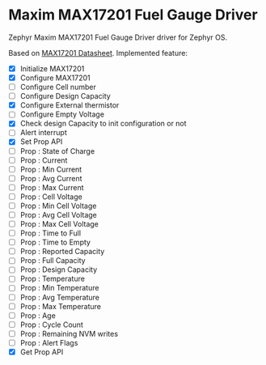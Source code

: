 # Maxim MAX17201 Fuel Gauge Driver

Zephyr Maxim MAX17201 Fuel Gauge Driver driver for Zephyr OS.

Based on [MAX17201 Datasheet](https://www.mouser.fr/datasheet/2/609/MAX17201_MAX17215-3469373.pdf). Implemented feature:

- [X] Initialize MAX17201
- [X] Configure MAX17201
- [ ] Configure  Cell number
- [ ] Configure Design Capacity
- [X] Configure External thermistor
- [ ] Configure Empty Voltage
- [X] Check design Capacity to init configuration or not
- [ ] Alert interrupt
- [X] Set Prop API
- [ ] Prop : State of Charge
- [ ] Prop : Current
- [ ] Prop : Min Current
- [ ] Prop : Avg Current
- [ ] Prop : Max Current
- [ ] Prop : Cell Voltage
- [ ] Prop : Min Cell Voltage
- [ ] Prop : Avg Cell Voltage
- [ ] Prop : Max Cell Voltage
- [ ] Prop : Time to Full
- [ ] Prop : Time to Empty
- [ ] Prop : Reported Capacity
- [ ] Prop : Full Capacity
- [ ] Prop : Design Capacity
- [ ] Prop : Temperature
- [ ] Prop : Min Temperature
- [ ] Prop : Avg Temperature
- [ ] Prop : Max Temperature
- [ ] Prop : Age
- [ ] Prop : Cycle Count
- [ ] Prop : Remaining NVM writes
- [ ] Prop : Alert Flags
- [X] Get Prop API
